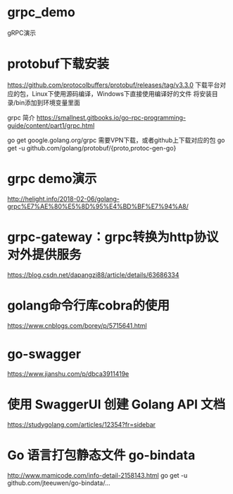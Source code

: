 # grpc_demo
gRPC演示

# protobuf下载安装
https://github.com/protocolbuffers/protobuf/releases/tag/v3.3.0 下载平台对应的包，Linux下使用源码编译，Windows下直接使用编译好的文件
将安装目录/bin添加到环境变量里面

grpc 简介
https://smallnest.gitbooks.io/go-rpc-programming-guide/content/part1/grpc.html

go get google.golang.org/grpc    需要VPN下载，或者github上下载对应的包
go get -u github.com/golang/protobuf/{proto,protoc-gen-go}

# grpc demo演示
http://helight.info/2018-02-06/golang-grpc%E7%AE%80%E5%8D%95%E4%BD%BF%E7%94%A8/

# grpc-gateway：grpc转换为http协议对外提供服务
https://blog.csdn.net/dapangzi88/article/details/63686334

# golang命令行库cobra的使用
https://www.cnblogs.com/borey/p/5715641.html

# go-swagger
https://www.jianshu.com/p/dbca3911419e

# 使用 SwaggerUI 创建 Golang API 文档
https://studygolang.com/articles/12354?fr=sidebar

# Go 语言打包静态文件 go-bindata
http://www.mamicode.com/info-detail-2158143.html
go get -u github.com/jteeuwen/go-bindata/...